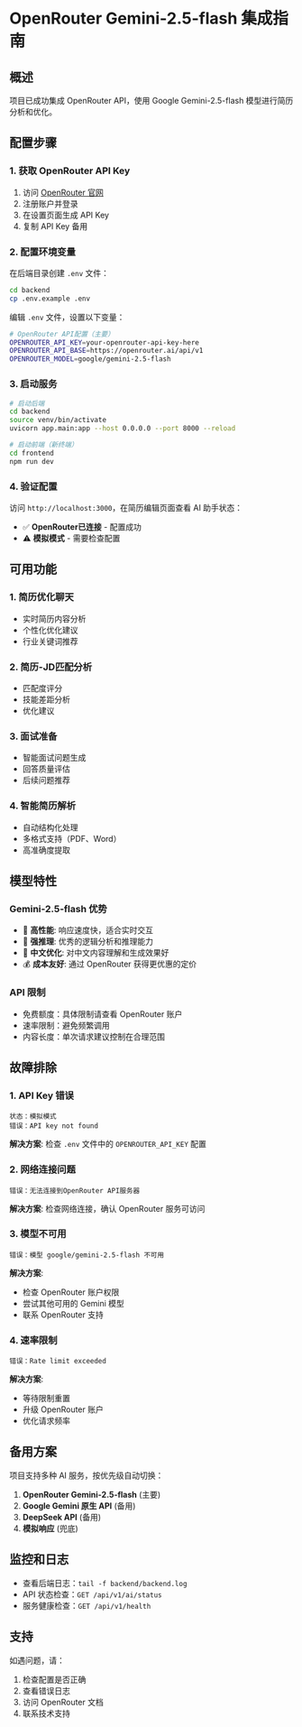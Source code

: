 # OpenRouter Gemini-2.5-flash 集成指南

## 概述
项目已成功集成 OpenRouter API，使用 Google Gemini-2.5-flash 模型进行简历分析和优化。

## 配置步骤

### 1. 获取 OpenRouter API Key
1. 访问 [OpenRouter 官网](https://openrouter.ai)
2. 注册账户并登录
3. 在设置页面生成 API Key
4. 复制 API Key 备用

### 2. 配置环境变量
在后端目录创建 `.env` 文件：

```bash
cd backend
cp .env.example .env
```

编辑 `.env` 文件，设置以下变量：

```bash
# OpenRouter API配置（主要）
OPENROUTER_API_KEY=your-openrouter-api-key-here
OPENROUTER_API_BASE=https://openrouter.ai/api/v1
OPENROUTER_MODEL=google/gemini-2.5-flash
```

### 3. 启动服务
```bash
# 启动后端
cd backend
source venv/bin/activate
uvicorn app.main:app --host 0.0.0.0 --port 8000 --reload

# 启动前端（新终端）
cd frontend
npm run dev
```

### 4. 验证配置
访问 `http://localhost:3000`，在简历编辑页面查看 AI 助手状态：
- ✅ **OpenRouter已连接** - 配置成功
- ⚠️ **模拟模式** - 需要检查配置

## 可用功能

### 1. 简历优化聊天
- 实时简历内容分析
- 个性化优化建议
- 行业关键词推荐

### 2. 简历-JD匹配分析
- 匹配度评分
- 技能差距分析
- 优化建议

### 3. 面试准备
- 智能面试问题生成
- 回答质量评估
- 后续问题推荐

### 4. 智能简历解析
- 自动结构化处理
- 多格式支持（PDF、Word）
- 高准确度提取

## 模型特性

### Gemini-2.5-flash 优势
- 🚀 **高性能**: 响应速度快，适合实时交互
- 🧠 **强推理**: 优秀的逻辑分析和推理能力
- 📝 **中文优化**: 对中文内容理解和生成效果好
- 💰 **成本友好**: 通过 OpenRouter 获得更优惠的定价

### API 限制
- 免费额度：具体限制请查看 OpenRouter 账户
- 速率限制：避免频繁调用
- 内容长度：单次请求建议控制在合理范围

## 故障排除

### 1. API Key 错误
```
状态：模拟模式
错误：API key not found
```
**解决方案**: 检查 `.env` 文件中的 `OPENROUTER_API_KEY` 配置

### 2. 网络连接问题
```
错误：无法连接到OpenRouter API服务器
```
**解决方案**: 检查网络连接，确认 OpenRouter 服务可访问

### 3. 模型不可用
```
错误：模型 google/gemini-2.5-flash 不可用
```
**解决方案**: 
- 检查 OpenRouter 账户权限
- 尝试其他可用的 Gemini 模型
- 联系 OpenRouter 支持

### 4. 速率限制
```
错误：Rate limit exceeded
```
**解决方案**: 
- 等待限制重置
- 升级 OpenRouter 账户
- 优化请求频率

## 备用方案
项目支持多种 AI 服务，按优先级自动切换：
1. **OpenRouter Gemini-2.5-flash** (主要)
2. **Google Gemini 原生 API** (备用)
3. **DeepSeek API** (备用)
4. **模拟响应** (兜底)

## 监控和日志
- 查看后端日志：`tail -f backend/backend.log`
- API 状态检查：`GET /api/v1/ai/status`
- 服务健康检查：`GET /api/v1/health`

## 支持
如遇问题，请：
1. 检查配置是否正确
2. 查看错误日志
3. 访问 OpenRouter 文档
4. 联系技术支持